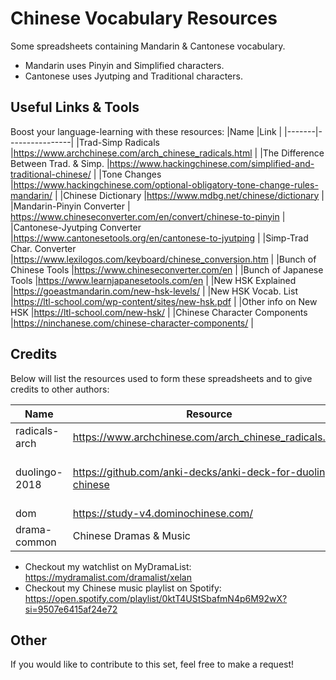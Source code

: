 # Chinese Vocabulary Resources
Some spreadsheets containing Mandarin & Cantonese vocabulary.

- Mandarin uses Pinyin and Simplified characters.
- Cantonese uses Jyutping and Traditional characters.

## Useful Links & Tools
Boost your language-learning with these resources:
|Name         |Link      |
|-------|----------------|
|Trad-Simp Radicals        |https://www.archchinese.com/arch_chinese_radicals.html                |
|The Difference Between Trad. & Simp.         |https://www.hackingchinese.com/simplified-and-traditional-chinese/    |
|Tone Changes              |https://www.hackingchinese.com/optional-obligatory-tone-change-rules-mandarin/           |
|Chinese Dictionary        |https://www.mdbg.net/chinese/dictionary            |
|Mandarin-Pinyin Converter | https://www.chineseconverter.com/en/convert/chinese-to-pinyin |
|Cantonese-Jyutping Converter                 |https://www.cantonesetools.org/en/cantonese-to-jyutping               |
|Simp-Trad Char. Converter                    |https://www.lexilogos.com/keyboard/chinese_conversion.htm             |
|Bunch of Chinese Tools    |https://www.chineseconverter.com/en             |
|Bunch of Japanese Tools   |https://www.learnjapanesetools.com/en           |
|New HSK Explained         |https://goeastmandarin.com/new-hsk-levels/         |
|New HSK Vocab. List       |https://ltl-school.com/wp-content/sites/new-hsk.pdf      |
|Other info on New HSK     |https://ltl-school.com/new-hsk/     |
|Chinese Character Components                 |https://ninchanese.com/chinese-character-components/  |

## Credits
Below will list the resources used to form these spreadsheets and to give credits to other authors:

|Name|Resource|Authors|
|----------------|------------|-------|
|radicals-arch   |https://www.archchinese.com/arch_chinese_radicals.html | The Arch Chinese Team|
|duolingo-2018   |https://github.com/anki-decks/anki-deck-for-duolingo-chinese | @nicolas-raoul (https://github.com/nicolas-raoul) and @leonfox1 (https://github.com/leonfox1)|
|dom       |https://study-v4.dominochinese.com/ | The Domino Chinese Team
|drama-common|Chinese Dramas & Music|Phrases & words I've personally collected.|

- Checkout my watchlist on MyDramaList: https://mydramalist.com/dramalist/xelan
- Checkout my Chinese music playlist on Spotify: https://open.spotify.com/playlist/0ktT4UStSbafmN4p6M92wX?si=9507e6415af24e72

## Other
If you would like to contribute to this set, feel free to make a request!
